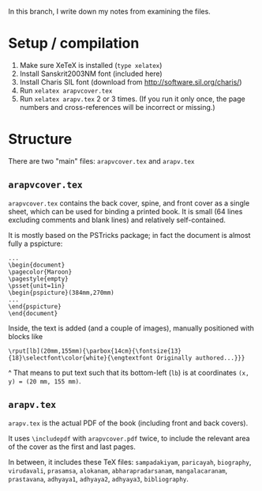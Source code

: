 In this branch, I write down my notes from examining the files.

# Setup / compilation

1. Make sure XeTeX is installed (`type xelatex`)
2. Install Sanskrit2003NM font (included here)
3. Install Charis SIL font (download from http://software.sil.org/charis/)
4. Run `xelatex arapvcover.tex`
5. Run `xelatex arapv.tex` 2 or 3 times. (If you run it only once, the page numbers and cross-references will be incorrect or missing.)

# Structure

There are two "main" files: `arapvcover.tex` and `arapv.tex`

## `arapvcover.tex`
`arapvcover.tex` contains the back cover, spine, and front cover as a single sheet, which can be used for binding a printed book. It is small (64 lines excluding comments and blank lines) and relatively self-contained.

It is mostly based on the PSTricks package; in fact the document is almost fully a pspicture:
```
...
\begin{document}
\pagecolor{Maroon}
\pagestyle{empty}
\psset{unit=1in}
\begin{pspicture}(384mm,270mm)
...
\end{pspicture}
\end{document}
```

Inside, the text is added (and a couple of images), manually positioned with blocks like

```
\rput[lb](20mm,155mm){\parbox{14cm}{\fontsize{13}{18}\selectfont\color{white}{\engtextfont Originally authored...}}}
```

^ That means to put text such that its bottom-left (`lb`) is at coordinates `(x, y) = (20 mm, 155 mm)`.


## `arapv.tex`

`arapv.tex` is the actual PDF of the book (including front and back covers).

It uses `\includepdf` with `arapvcover.pdf` twice, to include the relevant area of the cover as the first and last pages.

In between, it includes these TeX files: `sampadakiyam`, `paricayah`, `biography`, `virudavali`, `prasamsa`, `alokanam`, `abharapradarsanam`, `mangalacaranam`, `prastavana`, `adhyaya1`, `adhyaya2`, `adhyaya3`, `bibliography`.
